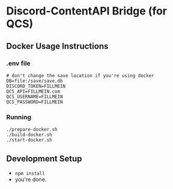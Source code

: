 # Discord-ContentAPI Bridge (for QCS)
## Docker Usage Instructions
### .env file
```
# don't change the save location if you're using docker
DB=file:/save/save.db
DISCORD_TOKEN=FILLMEIN
QCS_API=FILLMEIN.com
QCS_USERNAME=FILLMEIN
QCS_PASSWORD=FILLMEIN
```

### Running
```shell
./prepare-docker.sh
./build-docker.sh
./start-docker.sh
```

## Development Setup
- `npm install`
- you're done.
